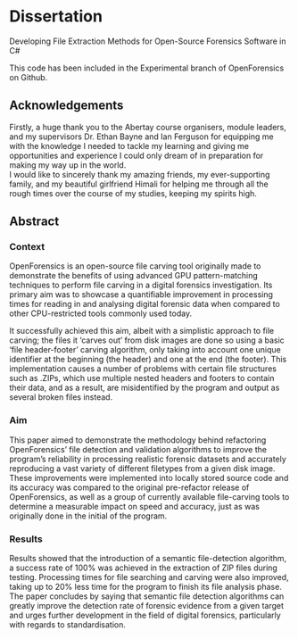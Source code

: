 # Dissertation
Developing File Extraction Methods for Open-Source Forensics Software in C#

This code has been included in the Experimental branch of OpenForensics on Github.

## Acknowledgements
Firstly, a huge thank you to the Abertay course organisers, module leaders, and my supervisors Dr. Ethan Bayne and Ian Ferguson for equipping me with the knowledge I needed to tackle my learning and giving me opportunities and experience I could only dream of in preparation for making my way up in the world.  
I would like to sincerely thank my amazing friends, my ever-supporting family, and my beautiful girlfriend Himali for helping me through all the rough times over the course of my studies, keeping my spirits high.

## Abstract
### Context

OpenForensics is an open-source file carving tool originally made to demonstrate the benefits of using advanced GPU pattern-matching techniques to perform file carving in a digital forensics investigation. Its primary aim was to showcase a quantifiable improvement in processing times for reading in and analysing digital forensic data when compared to other CPU-restricted tools commonly used today. 

It successfully achieved this aim, albeit with a simplistic approach to file carving; the files it ‘carves out’ from disk images are done so using a basic ‘file header-footer’ carving algorithm, only taking into account one unique identifier at the beginning (the header) and one at the end (the footer). This implementation causes a number of problems with certain file structures such as .ZIPs, which use multiple nested headers and footers to contain their data, and as a result, are misidentified by the program and output as several broken files instead.

### Aim
This paper aimed to demonstrate the methodology behind refactoring OpenForensics’ file detection and validation algorithms to improve the program’s reliability in processing realistic forensic datasets and accurately reproducing a vast variety of different filetypes from a given disk image. These improvements were implemented into locally stored source code and its accuracy was compared to the original pre-refactor release of OpenForensics, as well as a group of currently available file-carving tools to determine a measurable impact on speed and accuracy, just as was originally done in the initial of the program.

### Results
Results showed that the introduction of a semantic file-detection algorithm, a success rate of 100% was achieved in the extraction of ZIP files during testing. Processing times for file searching and carving were also improved, taking up to 20% less time for the program to finish its file analysis phase. The paper concludes by saying that semantic file detection algorithms can greatly improve the detection rate of forensic evidence from a given target and urges further development in the field of digital forensics, particularly with regards to standardisation.
